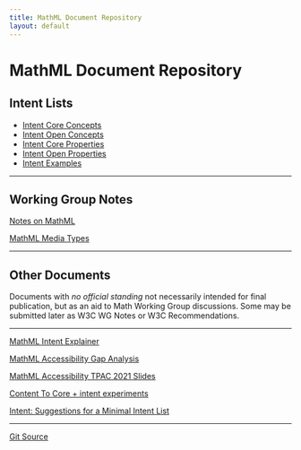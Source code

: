 ```yaml
---
title: MathML Document Repository
layout: default
---
```


# MathML Document Repository

## Intent Lists

* [Intent Core Concepts](intent-core-concepts/)
* [Intent Open Concepts](intent-open-concepts/)
* [Intent Core Properties](intent-core-properties/)
* [Intent Open Properties](intent-open-properties/)
* [Intent Examples](intent-examples/)

---

## Working Group Notes


[Notes on MathML](notes-on-mathml)

[MathML Media Types](mathml-media-types)

---

## Other Documents

Documents with _no official standing_ not necessarily
intended for final publication, but as an aid to Math Working Group
discussions. Some may be submitted later as W3C WG Notes or W3C Recommendations.

---


[MathML Intent Explainer](intent-explainer)

[MathML Accessibility Gap Analysis](gap-analysis)

[MathML Accessibility TPAC 2021 Slides](TPAC-2021/index.html)

[Content To Core + intent experiments](ctopintent)

[Intent: Suggestions for a Minimal Intent List](minimal-intent-core)

---




[Git Source](https://github.com/w3c/mathml-docs/)



